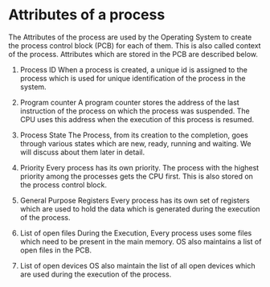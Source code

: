 # Attributes of a process
The Attributes of the process are used by the Operating System to create the process control block (PCB) for each of them. This is also called context of the process. Attributes which are stored in the PCB are described below.

1. Process ID
When a process is created, a unique id is assigned to the process which is used for unique identification of the process in the system.

2. Program counter
A program counter stores the address of the last instruction of the process on which the process was suspended. The CPU uses this address when the execution of this process is resumed.

3. Process State
The Process, from its creation to the completion, goes through various states which are new, ready, running and waiting. We will discuss about them later in detail.

4. Priority
Every process has its own priority. The process with the highest priority among the processes gets the CPU first. This is also stored on the process control block.

5. General Purpose Registers
Every process has its own set of registers which are used to hold the data which is generated during the execution of the process.

6. List of open files
During the Execution, Every process uses some files which need to be present in the main memory. OS also maintains a list of open files in the PCB.

7. List of open devices
OS also maintain the list of all open devices which are used during the execution of the process.